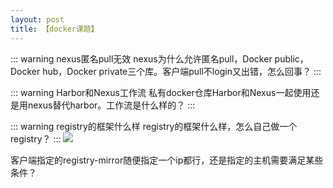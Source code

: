 ```yaml
---
layout: post
title: 【docker课题】
---
```


::: warning nexus匿名pull无效
nexus为什么允许匿名pull，Docker public，Docker hub，Docker private三个库。客户端pull不login又出错，怎么回事？
:::

::: warning Harbor和Nexus工作流
私有docker仓库Harbor和Nexus一起使用还是用nexus替代harbor。工作流是什么样的？
:::

::: warning registry的框架什么样
 registry的框架什么样，怎么自己做一个registry？
:::
![](https://segmentfault.com/img/bVOrOl?w=1526&h=803)

客户端指定的registry-mirror随便指定一个ip都行，还是指定的主机需要满足某些条件？